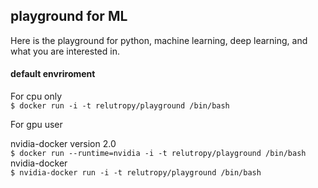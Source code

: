 ## playground for ML
Here is the playground for python, machine learning, deep learning, and what you are interested in.  

#### default envriroment

For cpu only  
`$ docker run -i -t relutropy/playground /bin/bash`  

For gpu user   

nvidia-docker version 2.0   
  `$ docker run --runtime=nvidia -i -t relutropy/playground /bin/bash`    
nvidia-docker   
  `$ nvidia-docker run -i -t relutropy/playground /bin/bash`     
